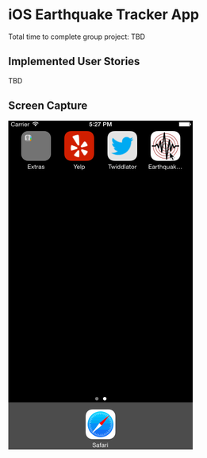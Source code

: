 iOS Earthquake Tracker App
==========================

Total time to complete group project: TBD

Implemented User Stories
------------------------

TBD

Screen Capture
--------------

![Screen capture](ScreenCapture.gif)
